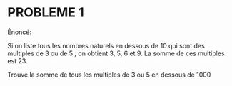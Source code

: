 # PROBLEME 1

Énoncé:

Si on liste tous les nombres naturels en dessous de 10
qui sont des multiples de 3 ou de 5 , on obtient 3, 5, 6 et 9. La somme de ces multiples est 23.

Trouve la somme de tous les multiples de 3 ou 5 en dessous de 1000